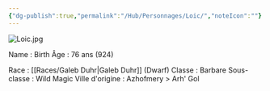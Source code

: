 ```yaml
---
{"dg-publish":true,"permalink":"/Hub/Personnages/Loic/","noteIcon":""}
---
```


![Loic.jpg](/img/user/EXTRA/00_IMAGES/Loic.jpg)

Name : Birth 
Âge : 76 ans (924)

Race : [[Races/Galeb Duhr\|Galeb Duhr]] (Dwarf)
Classe : Barbare
Sous-classe : Wild Magic
Ville d'origine : Azhofmery > Arh' Gol